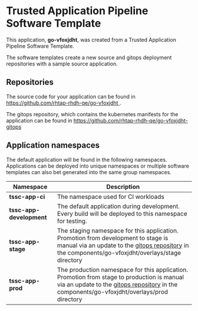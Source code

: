 # Trusted Application Pipeline Software Template

This application, **go-vfoxjdht**, was created from a Trusted Application Pipeline Software Template.

The software templates create a new source and gitops deployment repositories with a sample source application. 

## Repositories

The source code for your application can be found in [https://github.com/rhtap-rhdh-qe/go-vfoxjdht ](https://github.com/rhtap-rhdh-qe/go-vfoxjdht ).
 
The gitops repository, which contains the kubernetes manifests for the application can be found in 
[https://github.com/rhtap-rhdh-qe/go-vfoxjdht-gitops ](https://github.com/rhtap-rhdh-qe/go-vfoxjdht-gitops ) 

## Application namespaces 

The default application will be found in the following namespaces. Applications can be deployed into unique namespaces or multiple software templates can also bet generated into the same group namespaces.  

|  Namespace   |  Description   |  
| -------- | -------- |
| **tssc-app-ci** | The namespace used for CI workloads |
| **tssc-app-development** | The default application during development. Every build will be deployed to this namespace for testing. |
| **tssc-app-stage** | The staging namespace for this application. Promotion from development to stage is manual via an update to the [gitops repository](https://github.com/rhtap-rhdh-qe/go-vfoxjdht-gitops ) in the components/go-vfoxjdht/overlays/stage directory |
| **tssc-app-prod** | The production namespace for this application. Promotion from stage to production is manual via an update to the [gitops repository](https://github.com/rhtap-rhdh-qe/go-vfoxjdht-gitops ) in the components/go-vfoxjdht/overlays/prod directory |